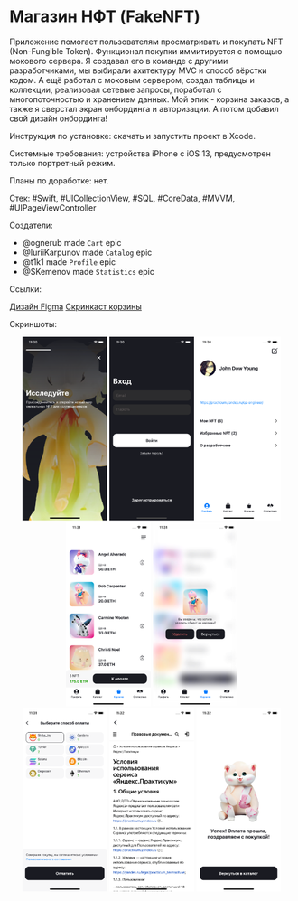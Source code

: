 # Магазин НФТ (FakeNFT)

Приложение помогает пользователям просматривать и покупать NFT (Non-Fungible Token). Функционал покупки иммитируется с помощью мокового сервера. Я создавал его в команде с другими разработчиками, мы выбирали ахитектуру MVC и способ вёрстки кодом. А ещё работал с моковым сервером, создал таблицы и коллекции, реализовал сетевые запросы, поработал с многопоточностью и хранением данных. Мой эпик - корзина заказов, а также я сверстал экран онбординга и авторизации. А потом добавил свой дизайн онбординга!

Инструкция по установке: скачать и запустить проект в Xcode.

Системные требования: устройства iPhone с iOS 13, предусмотрен только портретный режим.

Планы по доработке: нет.

Стек: #Swift, #UICollectionView, #SQL, #CoreData, #MVVM, #UIPageViewController

Создатели:
* @ognerub made `Cart` epic
* @IuriiKarpunov made `Catalog` epic
* @t1k1 made `Profile` epic
* @SKemenov made `Statistics` epic

Ссылки:

[Дизайн Figma](https://www.figma.com/file/k1LcgXHGTHIeiCv4XuPbND/FakeNFT-(YP)?node-id=96-5542&t=YdNbOI8EcqdYmDeg-0)
[Скринкаст корзины](https://disk.yandex.ru/i/pnN7cFlJsX-uxQ)

Скриншоты:

<div align="center">
    <img src="/Screenshots/Simulator Screen Shot - iPhone X - 2024-02-12 at 23.30.19.png?raw=true" width="150px"</img>
    <img src="/Screenshots/Simulator Screen Shot - iPhone X - 2024-02-12 at 23.30.32.png?raw=true" width="150px"</img>
    <img src="/Screenshots/Simulator Screen Shot - iPhone X - 2024-02-12 at 23.30.59.png?raw=true" width="150px"</img>
    <img src="/Screenshots/Simulator Screen Shot - iPhone X - 2024-02-12 at 23.31.23.png?raw=true" width="150px"</img>
    <img src="/Screenshots/Simulator Screen Shot - iPhone X - 2024-02-12 at 23.31.39.png?raw=true" width="150px"</img><br>
    <img src="/Screenshots/Simulator Screen Shot - iPhone X - 2024-02-12 at 23.31.57.png?raw=true" width="150px"</img>
    <img src="/Screenshots/Simulator Screen Shot - iPhone X - 2024-02-12 at 23.32.05.png?raw=true" width="150px"</img>
    <img src="/Screenshots/Simulator Screen Shot - iPhone X - 2024-02-12 at 23.32.10.png?raw=true" width="150px"</img>
</div>
